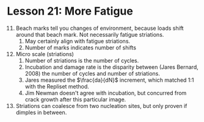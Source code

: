 # Lesson 21: More Fatigue

11. Beach marks tell you changes of environment, because loads shift around that beach mark. Not necessarily fatigue striations.
    1.  May certainly align with fatigue striations.
    2.  Number of marks indicates number of shifts
12. Micro scale (striations)
    1.  Number of striations is the number of cycles.
    2.  Incubation and damage rate is the disparity between (Jares Bernard, 2008) the number of cycles and number of striations.
    3.  Jares measured the $\frac{da}{dN}$ increment, which matched 1:1 with the Repliset method.
    4.  Jim Newman doesn't agree with incubation, but concurred from crack growth after this particular image.
13. Striations can coalesce from two nucleation sites, but only proven if dimples in between.